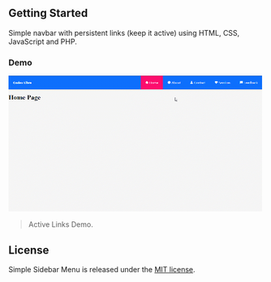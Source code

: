 ## Getting Started
Simple navbar with persistent links (keep it active) using HTML, CSS, JavaScript and PHP.

### Demo

[![](https://github.com/codexlibra/navbar-persistent-links/blob/master/demo/persistent-links-demo.gif)](https://github.com/codexlibra/navbar-persistent-links/blob/master/demo/persistent-links-demo.gif "Active Links Demo")

> Active Links Demo.

## License
Simple Sidebar Menu is released under the [MIT license](https://github.com/codexlibra/navbar-persistent-links/blob/master/LICENSE).
